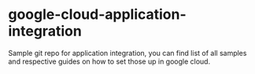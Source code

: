 # google-cloud-application-integration

Sample git repo for application integration, you can find list of all samples and respective guides on how to set those up in google cloud.
